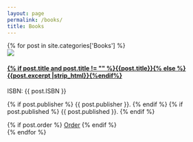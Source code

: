```yaml
---
layout: page
permalink: /books/
title: Books
---
```



<div id="books">
  {% for post in site.categories['Books'] %}
  <article class="book">
    <img src="{{ site.baseurl }}/images/{{post.image}}" />
    <div>
      <h4><a href="{{ site.baseurl }}{{ post.url }}">
        {% if post.title and post.title != "" %}{{post.title}}{% else %}{{post.excerpt |strip_html}}{%endif%}
      </a></h4>
      <div>ISBN: {{ post.ISBN }}</div>
      <p>
        {% if post.publisher %}
          <span>{{ post.publisher }}.</span>
        {% endif %}
        {% if post.published %}
          <span>{{ post.published }}.</span>
        {% endif %}
      </p>
      {% if post.order %}
        <a href="{{ post.order }}">Order</a>
      {% endif %}
    </div>
  </article>
  {% endfor %}
</div>
